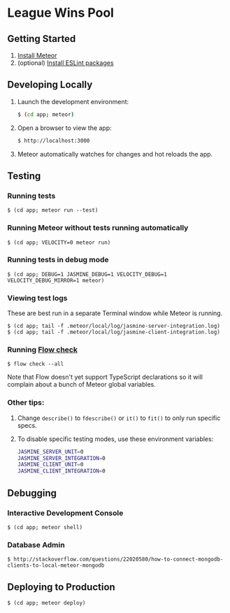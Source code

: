 # League Wins Pool

## Getting Started

1. [Install Meteor](https://www.meteor.com/install)
2. (optional) [Install ESLint packages](https://www.npmjs.com/package/eslint-config-airbnb)


## Developing Locally

1. Launch the development environment:

    ```bash
    $ (cd app; meteor)
    ```

2. Open a browser to view the app:

    ```bash
    $ http://localhost:3000
    ```

3. Meteor automatically watches for changes and hot reloads the app.


## Testing

### Running tests

```
$ (cd app; meteor run --test)
```

### Running Meteor without tests running automatically

```
$ (cd app; VELOCITY=0 meteor run)
```

### Running tests in debug mode

```
$ (cd app; DEBUG=1 JASMINE_DEBUG=1 VELOCITY_DEBUG=1 VELOCITY_DEBUG_MIRROR=1 meteor)
```

### Viewing test logs

These are best run in a separate Terminal window while Meteor is running.

```
$ (cd app; tail -f .meteor/local/log/jasmine-server-integration.log)
$ (cd app; tail -f .meteor/local/log/jasmine-client-integration.log)
```

### Running [Flow check](http://flowtype.org)

```
$ flow check --all
```

Note that Flow doesn't yet support TypeScript declarations so it will complain about a bunch of Meteor global variables.

### Other tips:

1. Change `describe()` to `fdescribe()` or `it()` to `fit()` to only run specific specs.
2. To disable specific testing modes, use these environment variables:

    ```bash
    JASMINE_SERVER_UNIT=0
    JASMINE_SERVER_INTEGRATION=0
    JASMINE_CLIENT_UNIT=0
    JASMINE_CLIENT_INTEGRATION=0
    ```


## Debugging

### Interactive Development Console

```
$ (cd app; meteor shell)
```

### Database Admin

```
$ http://stackoverflow.com/questions/22020580/how-to-connect-mongodb-clients-to-local-meteor-mongodb
```


## Deploying to Production

```
$ (cd app; meteor deploy)
```
